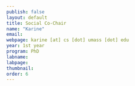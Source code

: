 ```yaml
---
publish: false
layout: default
title: Social Co-Chair
name: "Karine"
email:
webpage: karine [at] cs [dot] umass [dot] edu
year: 1st year
program: PhD
labname:
labpage:
thumbnail:
order: 6
---
```

